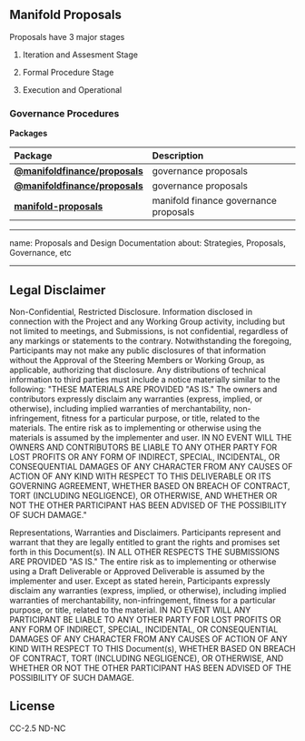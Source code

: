 ## Manifold Proposals

Proposals have 3 major stages

1. Iteration and Assesment Stage

2. Formal Procedure Stage

3. Execution and Operational

### Governance Procedures

**Packages**

| Package                                              | Description                           |
| :--------------------------------------------------- | :------------------------------------ |
| **[@manifoldfinance/proposals](packages/yearn/)**    | governance proposals                  |
| **[@manifoldfinance/proposals](packages/makerdao/)** | governance proposals                  |
| **[manifold-proposals](packages/proposals/)**        | manifold finance governance proposals |

<!-- END pkgtoc, keep to allow update -->

---

name: Proposals and Design Documentation about: Strategies, Proposals,
Governance, etc

---

## Legal Disclaimer

Non-Confidential, Restricted Disclosure. Information disclosed in
connection with the Project and any Working Group activity, including
but not limited to meetings, and Submissions, is not confidential,
regardless of any markings or statements to the contrary.
Notwithstanding the foregoing, Participants may not make any public
disclosures of that information without the Approval of the Steering
Members or Working Group, as applicable, authorizing that disclosure.
Any distributions of technical information to third parties must include
a notice materially similar to the following: "THESE MATERIALS ARE
PROVIDED "AS IS." The owners and contributors expressly disclaim any
warranties (express, implied, or otherwise), including implied
warranties of merchantability, non-infringement, fitness for a
particular purpose, or title, related to the materials. The entire risk
as to implementing or otherwise using the materials is assumed by the
implementer and user. IN NO EVENT WILL THE OWNERS AND CONTRIBUTORS BE
LIABLE TO ANY OTHER PARTY FOR LOST PROFITS OR ANY FORM OF INDIRECT,
SPECIAL, INCIDENTAL, OR CONSEQUENTIAL DAMAGES OF ANY CHARACTER FROM ANY
CAUSES OF ACTION OF ANY KIND WITH RESPECT TO THIS DELIVERABLE OR ITS
GOVERNING AGREEMENT, WHETHER BASED ON BREACH OF CONTRACT, TORT
(INCLUDING NEGLIGENCE), OR OTHERWISE, AND WHETHER OR NOT THE OTHER
PARTICIPANT HAS BEEN ADVISED OF THE POSSIBILITY OF SUCH DAMAGE."

Representations, Warranties and Disclaimers. Participants represent and
warrant that they are legally entitled to grant the rights and promises
set forth in this Document(s). IN ALL OTHER RESPECTS THE SUBMISSIONS ARE
PROVIDED "AS IS." The entire risk as to implementing or otherwise using
a Draft Deliverable or Approved Deliverable is assumed by the
implementer and user. Except as stated herein, Participants expressly
disclaim any warranties (express, implied, or otherwise), including
implied warranties of merchantability, non-infringement, fitness for a
particular purpose, or title, related to the material. IN NO EVENT WILL
ANY PARTICIPANT BE LIABLE TO ANY OTHER PARTY FOR LOST PROFITS OR ANY
FORM OF INDIRECT, SPECIAL, INCIDENTAL, OR CONSEQUENTIAL DAMAGES OF ANY
CHARACTER FROM ANY CAUSES OF ACTION OF ANY KIND WITH RESPECT TO THIS
Document(s), WHETHER BASED ON BREACH OF CONTRACT, TORT (INCLUDING
NEGLIGENCE), OR OTHERWISE, AND WHETHER OR NOT THE OTHER PARTICIPANT HAS
BEEN ADVISED OF THE POSSIBILITY OF SUCH DAMAGE.

## License

CC-2.5 ND-NC
